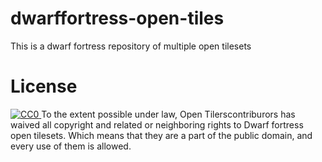 # dwarffortress-open-tiles
This is a dwarf fortress repository of multiple open tilesets

# License
<a rel="license" href="http://creativecommons.org/publicdomain/zero/1.0/">
  <img src="https://licensebuttons.net/p/zero/1.0/88x31.png" style="border-style: none;" alt="CC0" />
</a>
To the extent possible under law, Open Tilerscontriburors has waived all copyright and related or neighboring rights to Dwarf fortress open tilesets. Which means that they are a part of the public domain, and every use of them is allowed.
